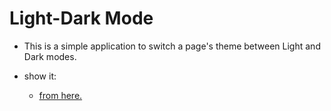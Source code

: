 # Light-Dark Mode
- This is a simple application to switch a page's theme between Light and Dark modes.

- show it:
  * [ from here. ]( https://66523abe9c181f9f568e1555--jolly-custard-139b5a.netlify.app/#tabs1 )
 
